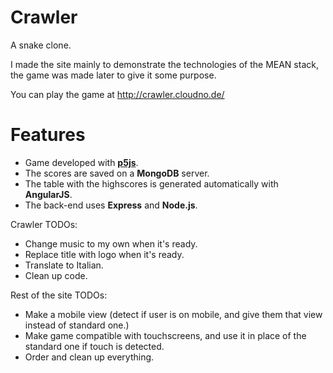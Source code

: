# Crawler
A snake clone.

I made the site mainly to demonstrate the technologies of the MEAN stack, the game was made later to give it some purpose.

You can play the game at http://crawler.cloudno.de/

# Features
- Game developed with [**p5js**](https://p5js.org/).
- The scores are saved on a **MongoDB** server.
- The table with the highscores is generated automatically with **AngularJS**.
- The back-end uses **Express** and **Node.js**.


Crawler TODOs:
- Change music to my own when it's ready.
- Replace title with logo when it's ready.
- Translate to Italian.
- Clean up code.

Rest of the site TODOs:

- Make a mobile view (detect if user is on mobile, and give them that view instead of standard one.)
- Make game compatible with touchscreens, and use it in place of the standard one if touch is detected.
- Order and clean up everything.